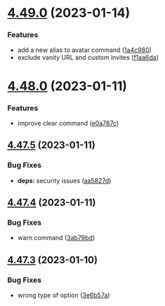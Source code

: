 # [4.49.0](https://github.com/onesoft-sudo/sudobot/compare/v4.48.0...v4.49.0) (2023-01-14)


### Features

* add a new alias to avatar command ([1a4c980](https://github.com/onesoft-sudo/sudobot/commit/1a4c98048cdd6f75bc7441109d5b06f1219cb60b))
* exclude vanity URL and custom invites ([f1aa6da](https://github.com/onesoft-sudo/sudobot/commit/f1aa6daff6dd550a36a45e5dc435804ec94064ba))



# [4.48.0](https://github.com/onesoft-sudo/sudobot/compare/v4.47.5...v4.48.0) (2023-01-11)


### Features

* improve clear command ([e0a787c](https://github.com/onesoft-sudo/sudobot/commit/e0a787cb9443c8991d760c930074b9834a066501))



## [4.47.5](https://github.com/onesoft-sudo/sudobot/compare/v4.47.4...v4.47.5) (2023-01-11)


### Bug Fixes

* **deps:** security issues ([aa5827d](https://github.com/onesoft-sudo/sudobot/commit/aa5827dc748f8b46c979e51195485d5b6a70e78f))



## [4.47.4](https://github.com/onesoft-sudo/sudobot/compare/v4.47.3...v4.47.4) (2023-01-11)


### Bug Fixes

* warn command ([3ab79bd](https://github.com/onesoft-sudo/sudobot/commit/3ab79bd52d1f81ec6a8ea3ea30bd3734c1af1554))



## [4.47.3](https://github.com/onesoft-sudo/sudobot/compare/v4.47.2...v4.47.3) (2023-01-10)


### Bug Fixes

* wrong type of option ([3e6b57a](https://github.com/onesoft-sudo/sudobot/commit/3e6b57ad808fdf876de25c1d8ab200e0437426d8))



